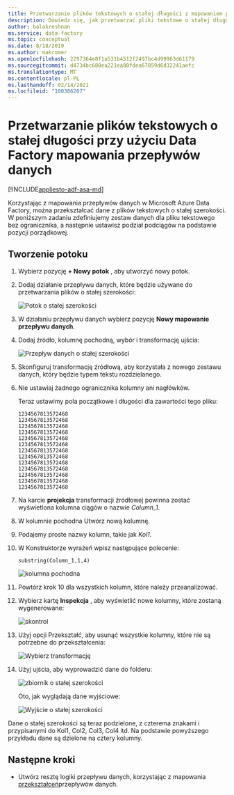 ```yaml
---
title: Przetwarzanie plików tekstowych o stałej długości z mapowaniem przepływów danych w Azure Data Factory
description: Dowiedz się, jak przetwarzać pliki tekstowe o stałej długości w Azure Data Factory przy użyciu mapowania przepływów danych.
author: balakreshnan
ms.service: data-factory
ms.topic: conceptual
ms.date: 8/18/2019
ms.author: makromer
ms.openlocfilehash: 2297364e8f1a531b4512f2497bc4d99963d61179
ms.sourcegitcommit: d4734bc680ea221ea80fdea67859d6d32241aefc
ms.translationtype: MT
ms.contentlocale: pl-PL
ms.lasthandoff: 02/14/2021
ms.locfileid: "100386207"
---
```

# <a name="process-fixed-length-text-files-by-using-data-factory-mapping-data-flows"></a>Przetwarzanie plików tekstowych o stałej długości przy użyciu Data Factory mapowania przepływów danych

[!INCLUDE[appliesto-adf-asa-md](includes/appliesto-adf-asa-md.md)]

Korzystając z mapowania przepływów danych w Microsoft Azure Data Factory, można przekształcać dane z plików tekstowych o stałej szerokości. W poniższym zadaniu zdefiniujemy zestaw danych dla pliku tekstowego bez ogranicznika, a następnie ustawisz podział podciągów na podstawie pozycji porządkowej.

## <a name="create-a-pipeline"></a>Tworzenie potoku

1. Wybierz pozycję **+ Nowy potok** , aby utworzyć nowy potok.

2. Dodaj działanie przepływu danych, które będzie używane do przetwarzania plików o stałej szerokości:

    ![Potok o stałej szerokości](media/data-flow/fwpipe.png)

3. W działaniu przepływu danych wybierz pozycję **Nowy mapowanie przepływu danych**.

4. Dodaj źródło, kolumnę pochodną, wybór i transformację ujścia:

    ![Przepływ danych o stałej szerokości](media/data-flow/fw2.png)

5. Skonfiguruj transformację źródłową, aby korzystała z nowego zestawu danych, który będzie typem tekstu rozdzielanego.

6. Nie ustawiaj żadnego ogranicznika kolumny ani nagłówków.

   Teraz ustawimy pola początkowe i długości dla zawartości tego pliku:

    ```
    1234567813572468
    1234567813572468
    1234567813572468
    1234567813572468
    1234567813572468
    1234567813572468
    1234567813572468
    1234567813572468
    1234567813572468
    1234567813572468
    1234567813572468
    1234567813572468
    1234567813572468
    ```

7. Na karcie **projekcja** transformacji źródłowej powinna zostać wyświetlona kolumna ciągów o nazwie *Column_1*.

8. W kolumnie pochodna Utwórz nową kolumnę.

9. Podajemy proste nazwy kolumn, takie jak *Kol1*.

10. W Konstruktorze wyrażeń wpisz następujące polecenie:

    ```substring(Column_1,1,4)```

    ![kolumna pochodna](media/data-flow/fwderivedcol1.png)

11. Powtórz krok 10 dla wszystkich kolumn, które należy przeanalizować.

12. Wybierz kartę **Inspekcja** , aby wyświetlić nowe kolumny, które zostaną wygenerowane:

    ![skontrol](media/data-flow/fwinspect.png)

13. Użyj opcji Przekształć, aby usunąć wszystkie kolumny, które nie są potrzebne do przekształcenia:

    ![Wybierz transformację](media/data-flow/fwselect.png)

14. Użyj ujścia, aby wyprowadzić dane do folderu:

    ![zbiornik o stałej szerokości](media/data-flow/fwsink.png)

    Oto, jak wyglądają dane wyjściowe:

    ![Wyjście o stałej szerokości](media/data-flow/fxdoutput.png)

  Dane o stałej szerokości są teraz podzielone, z czterema znakami i przypisanymi do Kol1, Col2, Col3, Col4 itd. Na podstawie powyższego przykładu dane są dzielone na cztery kolumny.

## <a name="next-steps"></a>Następne kroki

* Utwórz resztę logiki przepływu danych, korzystając z mapowania [przekształceń](concepts-data-flow-overview.md)przepływów danych.
